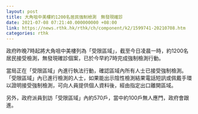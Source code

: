```yaml
---
layout: post
title: 大角咀中美樓約1200名居民強制檢測　無發現確診
date: 2021-07-08 07:21:40.000000000 +08:00
link: https://news.rthk.hk/rthk/ch/component/k2/1599741-20210708.htm
categories: rthk
---
```


政府昨晚7時起將大角咀中美樓列為「受限區域」，截至今日凌晨一時，約1200名居民接受檢測，無發現確診個案，已於今早約7時完成強制檢測行動。

當局正在「受限區域」內進行執法行動，確認區域內所有人士已接受強制檢測。「受限區域」內已進行檢測的人士，如果能出示陰性檢測結果電話短訊或佩戴手環以證明接受強制檢測，可向人員提供個人資料後，經由指定出口離開區域。

另外，政府派員到訪「受限區域」內約570戶，當中約100戶無人應門，政府會跟進。
